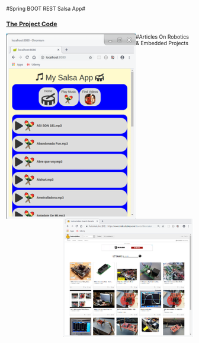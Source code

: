 #Spring BOOT REST Salsa App#
<a href="https://github.com/elicorrales/spring-boot-rest-salsa-app"><h3> The Project Code </h3></a>
<a href="https://www.youtube.com/watch?v=n8iiK72XYK8">
<img align="left" src="salsa.app.2.png" width="350" title="Spring Boot REST Salsa App">
</a>

#Articles On Robotics & Embedded Projects
<a href="https://www.instructables.com/howto/elicorrales/">
<img align="right" src="Instructables.png" width="350" title="Various Articles On Robotics & Embedded Projects">
</a>

